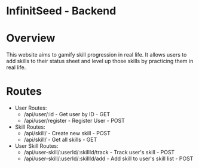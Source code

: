 # InfinitSeed - Backend

# Overview
This website aims to gamify skill progression in real
life. It allows users to add skills to their status 
sheet and level up those skills by practicing them in 
real life.

# Routes
* User Routes:
    * /api/user/:id - Get user by ID - GET
    * /api/user/register - Register User - POST
* Skill Routes:
    * /api/skill/ - Create new skill - POST
    * /api/skill/ - Get all skills - GET
* User Skill Routes:
    * /api/user-skill/:userId/:skillId/track - Track user's skill - POST
    * /api/user-skill/:userId/:skillId/add - Add skill to user's skill list - POST